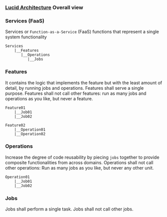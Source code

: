 ### [Lucid Architecture](https://docs.lucidarch.dev/principles/) Overall view
### Services (FaaS)
Services or `Function-as-a-Service` (FaaS) functions that represent a single system functionality
```
Services
    |__Features
       |__Operations
          |__Jobs
```

### Features
It contains the logic that implements the feature but with the least amount of detail, by running jobs and operations. Features shall serve a single purpose. Features shall not call other features: run as many jobs and operations as you like, but never a feature.
```
Feature01
    |__Job01
    |__Job02
```
```
Feature02
    |__Operation01
    |__Operation02
```



### Operations
Increase the degree of code reusability by piecing `jobs` together to provide composite functionalities from across domains. Operations shall not call other operations: Run as many jobs as you like, but never any other unit.
```
Operation01
    |__Job01
    |__Job02
```

### Jobs
Jobs shall perform a single task. Jobs shall not call other jobs.
